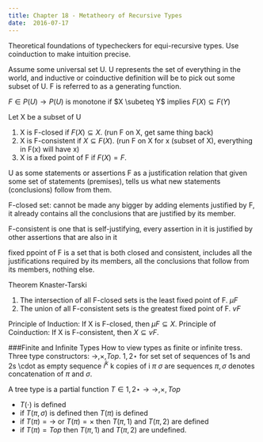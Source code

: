 ```yaml
---
title: Chapter 18 - Metatheory of Recursive Types
date:  2016-07-17
---
```


Theoretical foundations of typecheckers for equi-recursive types. Use coinduction
to make intuition precise.

Assume some universal set U. U represents the set of everything in the world, and
inductive or coinductive definition will be to pick out some subset of U. F is
referred to as a generating function.

$F \in P(U) \to P(U)$ is monotone if $X \subeteq Y$ implies $F(X) \subseteq F(Y)$

Let X be a subset of U

1. X is F-closed if $F(X) \subseteq X$. (run F on X, get same thing back)
2. X is F-consistent if $X \subseteq F(X)$. (run F on X for x (subset of X), everything in F(x) will have x)
3. X is a fixed point of F if $F(X) = F$.

U as some statements or assertions
F as a justification relation that given some set of statements (premises), tells
us what new statements (conclusions) follow from them.

F-closed set: cannot be made any bigger by adding elements justified by F, it
already contains all the conclusions that are justified by its member.

F-consistent is one that is self-justifying, every assertion in it is
justified by other assertions that are also in it

fixed ppoint of F is a set that is both closed and consistent, includes all the
justifications required by its members, all the conclusions that follow from its members,
nothing else.

Theorem Knaster-Tarski

1. The intersection of all F-closed sets is the least fixed point of F. $\mu F$
2. The union of all F-consistent sets is the greatest fixed point of F. $vF$

Principle of Induction: If X is F-closed, then $\mu F \subseteq X$.
Principle of Coinduction: If X is F-consistent, then $X \subseteq vF$.

###Finite and Infinite Types
How to view types as finite or infinite tress.
Three type constructors: $\to$,$\times$,$Top$.
${1,2}\star$ for set set of sequences of 1s and 2s
\cdot as empty sequence
$i^k$ k copies of i
$\pi$ $\sigma$ are sequences
$\pi,\sigma$ denotes concatenation of $\pi$ and $\sigma$.

A tree type is a partial function $T \in {1,2}\star \to {\to, \times, Top}$
 - $T(\cdot)$ is defined
 - if $T(\pi,\sigma)$ is defined then $T(\pi)$ is defined
 - if $T(\pi) = \to$  or $T(\pi) = \times$ then $T(\pi,1)$ and $T(\pi,2)$ are defined
 - if $T(\pi) = Top$ then $T(\pi,1)$ and $T(\pi,2)$ are undefined. 
